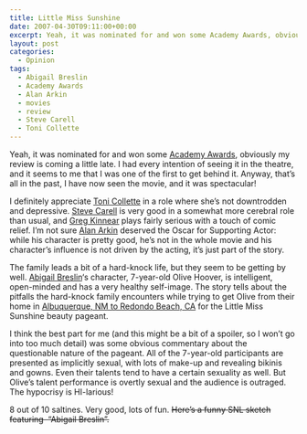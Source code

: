```yaml
---
title: Little Miss Sunshine
date: 2007-04-30T09:11:00+00:00
excerpt: Yeah, it was nominated for and won some Academy Awards, obviously my review is coming a little late. I had every
layout: post
categories:
  - Opinion
tags:
  - Abigail Breslin
  - Academy Awards
  - Alan Arkin
  - movies
  - review
  - Steve Carell
  - Toni Collette
---
```

Yeah, it was nominated for and won some [Academy Awards](http://www.imdb.com/title/tt0449059/awards), obviously my review is coming a little late. I had every intention of seeing it in the theatre, and it seems to me that I was one of the first to get behind it. Anyway, that&#8217;s all in the past, I have now seen the movie, and it was spectacular!

I definitely appreciate [Toni Collette](http://www.imdb.com/name/nm0001057/) in a role where she&#8217;s not downtrodden and depressive. [Steve Carell](http://www.imdb.com/name/nm0136797/) is very good in a somewhat more cerebral role than usual, and [Greg Kinnear](http://www.imdb.com/name/nm0001427/) plays fairly serious with a touch of comic relief. I&#8217;m not sure [Alan Arkin](http://www.imdb.com/name/nm0000273/) deserved the Oscar for Supporting Actor: while his character is pretty good, he&#8217;s not in the whole movie and his character&#8217;s influence is not driven by the acting, it&#8217;s just part of the story.

The family leads a bit of a hard-knock life, but they seem to be getting by well. [Abigail Breslin](http://www.imdb.com/name/nm1113550/)&#8216;s character, 7-year-old Olive Hoover, is intelligent, open-minded and has a very healthy self-image. The story tells about the pitfalls the hard-knock family encounters while trying to get Olive from their home in [Albuquerque, NM to Redondo Beach, CA](http://maps.google.ca/maps?saddr=Albuquerque,+NM,+United+States+of+America&daddr=redondo+beach,+ca&f=d&hl=en&sll=35.125525,-106.634674&sspn=0.558228,1.2854&layer=&ie=UTF8&z=6&om=1) for the Little Miss Sunshine beauty pageant.

I think the best part for me (and this might be a bit of a spoiler, so I won&#8217;t go into too much detail) was some obvious commentary about the questionable nature of the pageant. All of the 7-year-old participants are presented as implicitly sexual, with lots of make-up and revealing bikinis and gowns. Even their talents tend to have a certain sexuality as well. But Olive&#8217;s talent performance is overtly sexual and the audience is outraged. The hypocrisy is HI-larious!

8 out of 10 saltines. Very good, lots of fun. <del>Here&#8217;s a funny SNL sketch featuring  &#8220;Abigail Breslin&#8221;.</del>